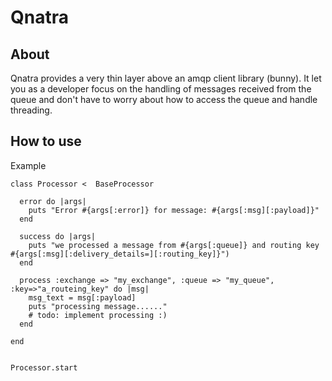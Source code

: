 Qnatra
======


About
-----

Qnatra provides a very thin layer above an amqp client library (bunny). It let you as a developer focus on the handling of messages 
received from the queue and don't have to worry about how to access the queue and handle threading.


How to use
----------

Example


    class Processor <  BaseProcessor

      error do |args|
        puts "Error #{args[:error]} for message: #{args[:msg][:payload]}" 
      end

      success do |args|
        puts "we processed a message from #{args[:queue]} and routing key #{args[:msg][:delivery_details=][:routing_key]}")
      end

      process :exchange => "my_exchange", :queue => "my_queue", :key=>"a_routeing_key" do |msg|
        msg_text = msg[:payload]
        puts "processing message......"
        # todo: implement processing :)
      end

    end


    Processor.start



